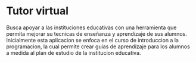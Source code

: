 # Tutor virtual

Busca apoyar a las instituciones educativas con una herramienta que permita mejorar su tecnicas de enseñanza y aprendizaje de sus alumnos.
Inicialmente esta aplicacion se enfoca en el curso de introduccion a la programacion, la cual permite crear guias de aprendizaje para los alumnos a medida al plan de estudio de la institucion educativa.

